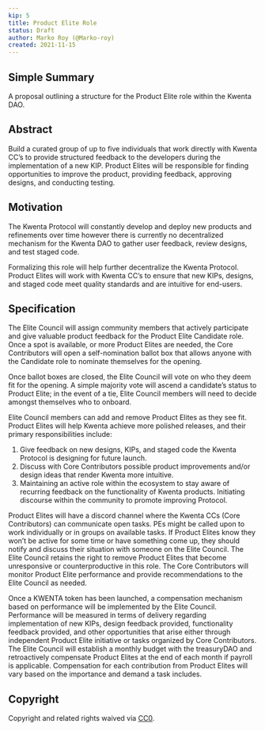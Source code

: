 ```yaml
---
kip: 5
title: Product Elite Role
status: Draft
author: Marko Roy (@Marko-roy)
created: 2021-11-15
---
```



## Simple Summary

A proposal outlining a structure for the Product Elite role within the Kwenta DAO.

## Abstract

Build a curated group of up to five individuals that work directly with Kwenta CC’s to provide structured feedback to the developers during the implementation of a new KIP. Product Elites will be responsible for finding opportunities to improve the product, providing feedback, approving designs, and conducting testing.

## Motivation

The Kwenta Protocol will constantly develop and deploy new products and refinements over time however there is currently no decentralized mechanism for the Kwenta DAO to gather user feedback, review designs, and test staged code.

Formalizing this role will help further decentralize the Kwenta Protocol. Product Elites will work with Kwenta CC’s to ensure that new KIPs, designs, and staged code meet quality standards and are intuitive for end-users.


## Specification

The Elite Council will assign community members that actively participate and give valuable product feedback for the Product Elite Candidate role. Once a spot is available, or more Product Elites are needed, the Core Contributors will open a self-nomination ballot box that allows anyone with the Candidate role to nominate themselves for the opening.

Once ballot boxes are closed, the Elite Council will vote on who they deem fit for the opening. A simple majority vote will ascend a candidate’s status to Product Elite; in the event of a tie, Elite Council members will need to decide amongst themselves who to onboard. 

Elite Council members can add and remove Product Elites as they see fit. Product Elites will help Kwenta achieve more polished releases, and their primary responsibilities include:

1. Give feedback on new designs, KIPs, and staged code the Kwenta Protocol is designing for future launch. 
2. Discuss with Core Contributors possible product improvements and/or design ideas that render Kwenta more intuitive.
3. Maintaining an active role within the ecosystem to stay aware of recurring feedback on the functionality of Kwenta products. Initiating discourse within the community to promote improving Protocol.

Product Elites will have a discord channel where the Kwenta CCs (Core Contributors) can communicate open tasks. PEs might be called upon to work individually or in groups on available tasks. If Product Elites know they won’t be active for some time or have something come up, they should notify and discuss their situation with someone on the Elite Council. The Elite Council retains the right to remove Product Elites that become unresponsive or counterproductive in this role. The Core Contributors will monitor Product Elite performance and provide recommendations to the Elite Council as needed. 

Once a KWENTA token has been launched, a compensation mechanism based on performance will be implemented by the Elite Council. Performance will be measured in terms of delivery regarding implementation of new KIPs, design feedback provided, functionality feedback provided, and other opportunities that arise either through independent Product Elite initiative or tasks organized by Core Contributors. The Elite Council will establish a monthly budget with the treasuryDAO and retroactively compensate Product Elites at the end of each month if payroll is applicable. Compensation for each contribution from Product Elites will vary based on the importance and demand a task includes. 


## Copyright

Copyright and related rights waived via [CC0](https://creativecommons.org/publicdomain/zero/1.0/).
